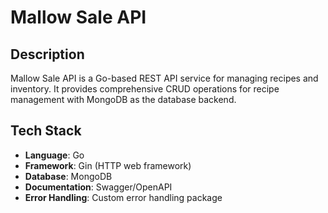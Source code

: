 # Mallow Sale API

## Description

Mallow Sale API is a Go-based REST API service for managing recipes and inventory. It provides comprehensive CRUD operations for recipe management with MongoDB as the database backend.

## Tech Stack

- **Language**: Go
- **Framework**: Gin (HTTP web framework)
- **Database**: MongoDB
- **Documentation**: Swagger/OpenAPI
- **Error Handling**: Custom error handling package
